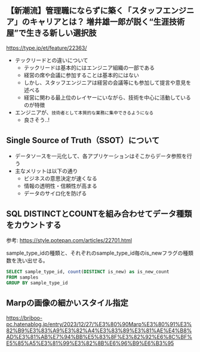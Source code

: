 ## 【新潮流】管理職にならずに築く「スタッフエンジニア」のキャリアとは？ 増井雄一郎が説く“生涯技術屋”で生きる新しい選択肢

https://type.jp/et/feature/22363/

- テックリードとの違いについて
  - テックリードは基本的にはエンジニア組織の一部である
  - 経営の席や会議に参加することは基本的にはない
  - しかし、スタッフエンジニアは経営の会議等にも参加して提言や意見を述べる
  - 経営に関わる最上位のレイヤーにいながら、技術を中心に活動しているのが特徴
- エンジニアが、`技術者として本質的な業務に集中できるようになる`
  - 良さそう..!

## Single Source of Truth（SSOT）について

- データソースを一元化して、各アプリケーションはそこからデータ参照を行う
- 主なメリットは以下の通り
  - ビジネスの意思決定が速くなる
  - 情報の透明性・信頼性が高まる
  - データのサイロ化を防げる

## SQL DISTINCTとCOUNTを組み合わせてデータ種類をカウントする

参考: https://style.potepan.com/articles/22701.html

sample_type_idの種類と、それぞれのsample_type_id毎のis_newフラグの種類数を洗い出せる。

```sql
SELECT sample_type_id, count(DISTINCT is_new) as is_new_count
FROM samples
GROUP BY sample_type_id
```

## Marpの画像の細かいスタイル指定

https://briboo-pc.hatenablog.jp/entry/2023/12/27/%E3%80%90Marp%E3%80%91%E3%82%B9%E3%83%A9%E3%82%A4%E3%83%89%E3%81%AE%E4%B8%AD%E3%81%AB%E7%94%BB%E5%83%8F%E3%82%92%E6%8C%BF%E5%85%A5%E3%81%99%E3%82%8B%E6%96%B9%E6%B3%95